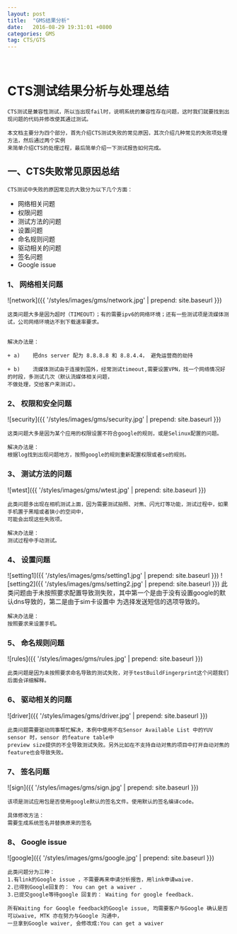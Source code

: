 ```yaml
---
layout: post
title:  "GMS结果分析"
date:   2016-08-29 19:31:01 +0800
categories: GMS
tag: CTS/GTS
---
```


 
# CTS测试结果分析与处理总结

	CTS测试是兼容性测试，所以当出现fail时，说明系统的兼容性存在问题，这时我们就要找到出现问题的代码并修改使其通过测试。

	本文档主要分为四个部分，首先介绍CTS测试失败的常见原因，其次介绍几种常见的失败项处理方法，然后通过两个实例
	来简单介绍CTS的处理过程，最后简单介绍一下测试报告如何完成。
## 一、CTS失败常见原因总结

	CTS测试中失败的原因常见的大致分为以下几个方面：
+ 网络相关问题
+ 权限问题
+ 测试方法的问题
+ 设置问题
+ 命名规则问题
+ 驱动相关的问题
+ 签名问题
+ Google issue

### 1、	网络相关问题



![network]({{ '/styles/images/gms/network.jpg' | prepend: site.baseurl  }})


	这类问题大多是因为超时（TIMEOUT）；有的需要ipv6的网络环境；还有一些测试项是流媒体测试，公司网络环境达不到下载速率要求。
	
		
	解决办法是： 
	
	+ a)	把dns server 配为 8.8.8.8 和 8.8.4.4， 避免运营商的劫持

	+ b)	流媒体测试由于连接到国外，经常测试timeout,需要设置VPN，找一个网络情况好的时段，多测试几次（默认流媒体相关问题，
	不做处理，交给客户来测试）。

### 2、	权限和安全问题

![security]({{ '/styles/images/gms/security.jpg' | prepend: site.baseurl  }})

 
	这类问题大多是因为某个应用的权限设置不符合google的规则，或是Selinux配置的问题。
	
	解决办法是： 
	根据log找到出现问题地方，按照google的规则重新配置权限或者se的规则。

### 3、	测试方法的问题
 
![wtest]({{ '/styles/images/gms/wtest.jpg' | prepend: site.baseurl  }})

	此类问题多出现在相机测试上面，因为需要测试拍照、对焦、闪光灯等功能，测试过程中，如果手机置于黑暗或者狭小的空间中，
	可能会出现这些失败项。
	
	解决办法是：
	测试过程中手动测试。

### 4、	设置问题
 
![setting1]({{ '/styles/images/gms/setting1.jpg' | prepend: site.baseurl  }})
![setting2]({{ '/styles/images/gms/setting2.jpg' | prepend: site.baseurl  }})
	此类问题由于未按照要求配置导致测失败，其中第一个是由于没有设置google的默认dns导致的，第二是由于sim卡设置中
	为选择发送短信的选项导致的。

	解决办法是：
	按照要求来设置手机。

### 5、	命名规则问题
 
![rules]({{ '/styles/images/gms/rules.jpg' | prepend: site.baseurl  }})

	此类问题是因为未按照要求命名导致的测试失败，对于testBuildFingerprint这个问题我们后面会详细解释。

### 6、	驱动相关的问题

![driver]({{ '/styles/images/gms/driver.jpg' | prepend: site.baseurl  }})

	此类问题需要驱动同事帮忙解决，本例中使用不在Sensor Available List 中的YUV sensor 时，sensor 的feature table中
	preview size提供的不全导致测试失败。另外比如在不支持自动对焦的项目中打开自动对焦的feature也会导致失败。

### 7、	签名问题

![sign]({{ '/styles/images/gms/sign.jpg' | prepend: site.baseurl  }}) 

	该项是测试应用包是否使用google默认的签名文件。使用默认的签名编译code。
	
	具体修改方法：
	需要生成系统签名并替换原来的签名




### 8、	Google issue

![google]({{ '/styles/images/gms/google.jpg' | prepend: site.baseurl  }})

	此类问题分为三种：
	1.有link的Google issue ，不需要再来申请分析报告，用link申请waive.
	2.已得到Google回复的： You can get a waiver .
	3.已提交google等待google 回复的： Waiting for google feedback.
 
	所有Waiting for Google feedback的Google issue, 均需要客户与Google 确认是否可以waive, MTK 亦在努力与Google 沟通中，
	一旦拿到Google waiver, 会修改成:You can get a waiver



